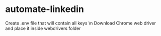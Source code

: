 # automate-linkedin
Create .env file that will contain all keys \n
Download Chrome web driver and place it inside webdrivers folder
